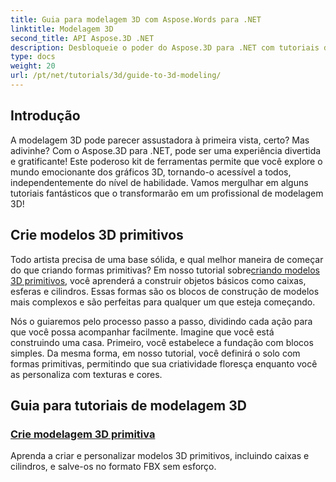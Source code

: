 ```yaml
---
title: Guia para modelagem 3D com Aspose.Words para .NET
linktitle: Modelagem 3D
second_title: API Aspose.3D .NET
description: Desbloqueie o poder do Aspose.3D para .NET com tutoriais de especialistas sobre criação de modelos 3D. Comece a dominar suas habilidades de design 3D.
type: docs
weight: 20
url: /pt/net/tutorials/3d/guide-to-3d-modeling/
---
```

## Introdução

A modelagem 3D pode parecer assustadora à primeira vista, certo? Mas adivinhe? Com o Aspose.3D para .NET, pode ser uma experiência divertida e gratificante! Este poderoso kit de ferramentas permite que você explore o mundo emocionante dos gráficos 3D, tornando-o acessível a todos, independentemente do nível de habilidade. Vamos mergulhar em alguns tutoriais fantásticos que o transformarão em um profissional de modelagem 3D!

## Crie modelos 3D primitivos

 Todo artista precisa de uma base sólida, e qual melhor maneira de começar do que criando formas primitivas? Em nosso tutorial sobre[criando modelos 3D primitivos](./create-primitive-3d-modeling/), você aprenderá a construir objetos básicos como caixas, esferas e cilindros. Essas formas são os blocos de construção de modelos mais complexos e são perfeitas para qualquer um que esteja começando.

Nós o guiaremos pelo processo passo a passo, dividindo cada ação para que você possa acompanhar facilmente. Imagine que você está construindo uma casa. Primeiro, você estabelece a fundação com blocos simples. Da mesma forma, em nosso tutorial, você definirá o solo com formas primitivas, permitindo que sua criatividade floresça enquanto você as personaliza com texturas e cores. 

## Guia para tutoriais de modelagem 3D
### [Crie modelagem 3D primitiva](./create-primitive-3d-modeling/)
Aprenda a criar e personalizar modelos 3D primitivos, incluindo caixas e cilindros, e salve-os no formato FBX sem esforço.